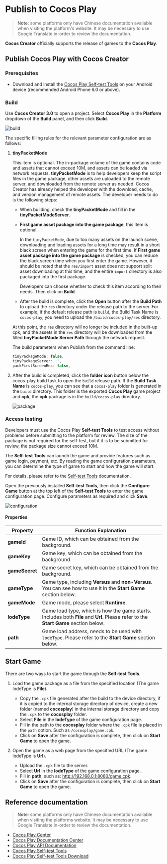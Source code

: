 # Publish to Cocos Play

> **Note**: some platforms only have Chinese documentation available when visiting the platform's website. It may be necessary to use Google Translate in-order to review the documentation.

**Cocos Creator** officially supports the release of games to the **Cocos Play**.

## Publish Cocos Play with Cocos Creator

### Prerequisites

- Download and install the [Cocos Play Self-test Tools](https://gamebox.gitbook.io/project/you-xi-jie-ru-wen-dang/zi-yuan-xia-zai/zi-ce-gong-ju) on your Android device (recommended Android Phone 6.0 or above).

### Build

Use **Cocos Creator 3.0** to open a project. Select **Cocos Play** in the **Platform** dropdown of the **Build** panel, and then click **Build**.

![build](publish-cocos-play/build.png)

The specific filling rules for the relevant parameter configuration are as follows:

1. **tinyPacketMode**

    This item is optional. The in-package volume of the game contains code and assets that cannot exceed 10M, and assets can be loaded via network requests. **tinyPacketMode** is to help developers keep the script files in the game package, other assets are uploaded to the remote server, and downloaded from the remote server as needed. Cocos Creator has already helped the developer with the download, cache, and version management of remote assets. The developer needs to do is the following steps:

    - When building, check the **tinyPacketMode** and fill in the **tinyPacketModeServer**.

    - **First game asset package into the game package**, this item is optional.

      In the `tinyPacketMode`, due to too many assets on the launch scene, downloading and loading assets for a long time may result in a short black screen when entering the game for the first time. If **First game asset package into the game package** is checked, you can reduce the black screen time when you first enter the game. However, it should be noted that the `res/import` asset does not support split asset downloading at this time, and the entire `import` directory is also packaged into the first package.

      Developers can choose whether to check this item according to their needs. Then click on **Build**.

    - After the build is complete, click the **Open** button after the **Build Path** to upload the `res` directory under the release path to the server. For example, if the default release path is `build`, the Build Task Name is `cocos-play`, you need to upload the `/build/cocos-play/res` directory.

    At this point, the `res` directory will no longer be included in the built-up cpk, and the assets in the `res` directory will be downloaded from the filled **tinyPacketMode Server Path** through the network request.

    The build parameters when Publish from the command line:

    ```js
    tinyPackageMode: false,
    tinyPackageServer: '',
    packFirstScreenRes: false,
    ```

2. After the build is completed, click the **folder icon** button below the cocos-play build task to open the `build` release path. If the **Build Task Name** is `cocos-play`, you can see that a `cocos-play` folder is generated in the `build` directory. This folder is the exported **Cocos Play** game project and **cpk**, the **cpk** package is in the `build/cocos-play` directory.

    ![package](publish-cocos-play/package.png)

### Access testing

Developers must use the Cocos Play **Self-test Tools** to test access without problems before submitting to the platform for review. The size of the package is not required for the self-test, but if it is to be submitted for review, the package size cannot exceed 10M.

The **Self-test Tools** can launch the game and provide features such as game login, payment, etc. By reading the game configuration parameters, you can determine the type of game to start and how the game will start. 

For details, please refer to the [Self-test Tools](https://gamebox.gitbook.io/project/you-xi-jie-ru-wen-dang/ji-shu-dui-jie/zi-ce-gong-ju) documentation.

Open the previously installed **Self-test Tools**, then click the **Configure Game** button at the top left of the **Self-test Tools** to enter the game configuration page. Configure parameters as required and click **Save**.

![configuration](publish-cocos-play/configuration.png)

#### Properties

| Property        | Function Explanation  |
| --------------  |  -----------          |
| **gameId**          | Game ID, which can be obtained from the background. |
| **gameKey**         | Game key, which can be obtained from the background. |
| **gameSecret**      | Game secret key, which can be obtained from the background. |
| **gameType**        | Game type, including **Versus** and **non-Versus**. You can see how to use it in the **Start Game** section below. |
| **gameMode**        | Game mode, please select **Runtime**.    |
| **lodeType**        | Game load type, which is how the game starts. Includes both **File** and **Url**. Please refer to the **Start Game** section below. |
| **path**            | Game load address, needs to be used with `lodeType`. Please refer to the **Start Game** section below.   |

## Start Game

There are two ways to start the game through the **Self-test Tools**.

1. Load the game package as a file from the specified location (The game lodeType is **File**).

    - Copy the `.cpk` file generated after the build to the device directory, if it is copied to the internal storage directory of device, create a new folder (named **cocosplay**) in the internal storage directory and copy the `.cpk` to the **cocosplay** folder.
    - Select **File** in the **lodeType** of the game configuration page.
    - Fill in the path to the **cocosplay** folder where the `.cpk` file is placed in the `path` option. Such as `/cocosplay/game.cpk`.
    - Click on **Save** after the configuration is complete, then click on **Start Game** to open the game.

2. Open the game as a web page from the specified URL (The game lodeType is **Url**).

    - Upload the `.cpk` file to the server.
    - Select **Url** in the **lodeType** of the game configuration page.
    - Fill in **path**, such as: <http://192.168.0.1:8080/game.cpk>.
    - Click on **Save** after the configuration is complete, then click on **Start Game** to open the game.

## Reference documentation

> **Note**: some platforms only have Chinese documentation available when visiting the platforms website. It may be necessary to use Google Translate in-order to review the documentation.

- [Cocos Play Center](https://gamebox.cocos.com/)
- [Cocos Play Documentation Center](https://gamebox.gitbook.io/project/)
- [Cocos Play API Documentation](https://gamebox.gitbook.io/project/you-xi-jie-ru-wen-dang/ji-shu-dui-jie/ji-chu-neng-li)
- [Cocos Play Self-test Tools](https://gamebox.gitbook.io/project/you-xi-jie-ru-wen-dang/ji-shu-dui-jie/zi-ce-gong-ju)
- [Cocos Play Self-test Tools Download](https://gamebox.gitbook.io/project/you-xi-jie-ru-wen-dang/zi-yuan-xia-zai/zi-ce-gong-ju)
